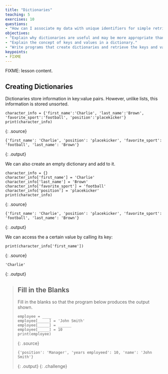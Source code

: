 ```yaml
---
title: "Dictionaries"
teaching: 5
exercises: 10
questions:
- "How can I associate my data with unique identifiers for simple retrieval?"
objectives:
- "Explain why dictionaries are useful and may be more appropriate than lists."
- "Explain the concept of keys and values in a dictionary."
- "Write programs that create dictionaries and retrieve the keys and values contained within."
keypoints:
- FIXME
---
```

FIXME: lesson content.

## Creating Dictionaries

Dictionaries store information in key:value pairs.  However, unlike lists, this information is stored unsorted.

~~~
character_info = {'first_name':'Charlie', 'last_name':'Brown', 'favorite_sport':'football', 'position':'placekicker'} 
print(character_info)
~~~
{: .source}

~~~
{'first_name': 'Charlie', 'position': 'placekicker', 'favorite_sport': 'football', 'last_name': 'Brown'}
~~~
{: .output}

We can also create an empty dictionary and add to it.

~~~
character_info = {}
character_info['first_name'] = 'Charlie'
character_info['last_name'] = 'Brown'
character_info['favorite_sport'] = 'football'
character_info['position'] = 'placekicker'
print(character_info)
~~~
{: .source}

~~~
{'first_name': 'Charlie', 'position': 'placekicker', 'favorite_sport': 'football', 'last_name': 'Brown'}
~~~
{: .output}

We can access the a certain value by calling its key:

~~~
print(character_info['first_name'])
~~~
{: .source}
~~~
'Charlie'
~~~
{: .output}

> ## Fill in the Blanks
>
> Fill in the blanks so that the program below produces the output shown.
>
> ~~~
> employee = ____
> employee[_____] = 'John Smith'
> employee[_____] = ______
> employee[_____] = 10
> print(employee)
> ~~~
> {: .source}
>
> ~~~
> {'position': 'Manager', 'years employeed': 10, 'name': 'John Smith'}
> ~~~
> {: .output}
{: .challenge}

